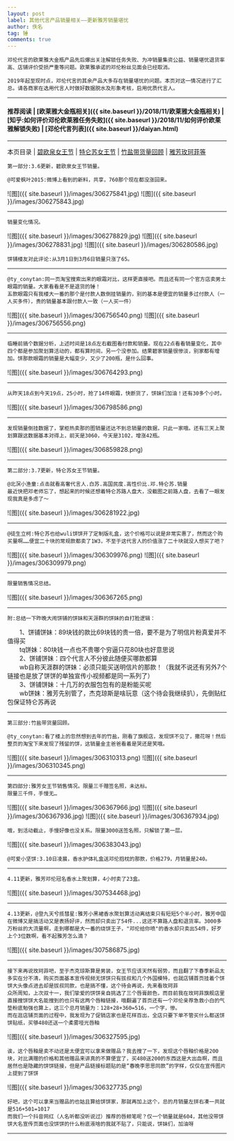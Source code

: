 ```yaml
---
layout: post
label: 其他代言产品销量相关——更新雅芳销量堪忧
author: 佚名
tag: 锤
comments: true
---
```


    邓伦代言的欧莱雅大金瓶产品先后爆出关注解锁任务失败、为冲销量集资公益、销量堪忧退货率高、店铺评价受损严重等问题。欧莱雅承诺的邓伦粉丝见面会已经取消。
    
    2019年起至现时点，邓伦代言的其余产品大多存在销量堪忧的问题。本页对这一情况进行了汇总。请各商家在选用代言人时做好数据脱水及形象考核，启用优质代言人。

---
#### 推荐阅读 | [欧莱雅大金瓶相关]({{ site.baseurl }}/2018/11/欧莱雅大金瓶相关) | [知乎:如何评价邓伦欧莱雅任务失败]({{ site.baseurl }}/2018/11/如何评价欧莱雅解锁失败)  | [邓伦代言列表]({{ site.baseurl }}/daiyan.html) 
---
本页目录 \| [碧欧泉女王节](#dxjja) \| [特仑苏女王节](#dxjjb) \| [竹盐带货量回顾](#dxjjc) \| [雅芳玫珂菲等](#dxjjd)

<a class="anchor" name="dxjja"></a>

    第一部分:3.6更新，碧欧泉女王节销量。
    
    @可爱枫叶2015:微博上看到的新料，共享，760那个现在都没涨回来。


![图]({{ site.baseurl }}/images/306275841.jpg)
![图]({{ site.baseurl }}/images/306275843.jpg)


---

    销量变化情况。


![图]({{ site.baseurl }}/images/306278829.jpg)
![图]({{ site.baseurl }}/images/306278831.jpg)
![图]({{ site.baseurl }}/images/306280586.jpg)


    饼铺楼友对此评论:从3月1日到3月6日销量只涨了65。
    
---

    @ty_conytan:同一页淘宝搜索出来的眼霜对比，这样更直接吧。而且还有同一个官方店卖男士眼霜的销量。大家看看是不是退货的锤！
    五款眼霜只有我楼大一番的那个是付款人数倒挂销量的，别的基本是便宜的销量多过付款人（一人买多件），贵的销量基本跟付款人一致（一人买一件）

![图]({{ site.baseurl }}/images/306756540.png)
![图]({{ site.baseurl }}/images/306756556.png)

---

    临睡前搞个数据分析，上述时间是18点左右截图看付款和销量。现在22点看看销量变化，其中四个都是参加聚划算活动的，都有算时间，另一个没参加。结果碧家销量很惨淡，别家都有增加。饼那款眼霜的销量是大幅变少，又少了200瓶，是什么回事。

![图]({{ site.baseurl }}/images/306764293.png)

---

    从昨天18点到今天19点，25小时，抢了14件眼霜，快断货了，饼妹们加油！还有30多个小时。

![图]({{ site.baseurl }}/images/306798586.png)

---

    发现销量倒挂数据了，掌柜热卖那的图销量还达不到总销量的数据，只此一家哦。还有三天上聚划算跟这数据基本对得上，前天是3060，今天是3102，增涨42瓶。

![图]({{ site.baseurl }}/images/306859828.png)

---

<a class="anchor" name="dxjjb"></a>

    第二部分:3.7更新，特仑苏女王节销量。
    
    @北溟小渔童:点击就看高奢代言人.白苏.高国民度.高性价比.邓.特仑苏.销量
    最近快把邓老师忘了，想起来的时候还想着特仑苏路人盘大，没截图之前路人盘，去看了一眼发现我真是多虑了～

![图]({{ site.baseurl }}/images/306281922.jpg) 

---

    @徒生立柯:特仑苏也给wuli饼饼开了定制版礼盒，这个价格可以说是非常实惠了，然而这个购买量啊……便宜二十块的常规款都卖了1W3，不至于这代言人的价值涨了二十块就没人想买了吧？
    
![图]({{ site.baseurl }}/images/306309976.png) 
![图]({{ site.baseurl }}/images/306309979.png) 

---

    限量销售情况总结。

![图]({{ site.baseurl }}/images/306367265.png) 

---

    附:总结一下昨晚大闹饼铺的饼妹和天涯群的饼妹的自打脸逻辑：  
    
　　1、饼铺饼妹：89块钱的款比69块钱的贵一倍，要不是为了明信片粉真爱并不值得买  
　　tq饼妹：80块钱一点也不贵哪个穷逼只花80块也好意思说  
　　2、饼铺饼妹：四个代言人不分彼此随便买哪款都算  
　　wb自称天涯群的饼妹：必须只能买送明信片的那款！（我就不说还有另外7个链接也是放了饼饼的单独宣传小视频都是同一系列了）  
　　3、饼铺饼妹：十几万的衣服包包有的是粉能买呢  
　　wb饼妹：雅芳先别管了，杰克琼斯是啥玩意（这个待会我继续扒），先倒贴红包保证特仑苏再说

---

<a class="anchor" name="dxjjc"></a>

    第三部分:竹盐带货量回顾。

    @ty_conytan:看了楼上的忽然想到去年的竹盐，刚看了旗舰店，发现饼不见了，撒花呀！然后整页的淘宝下来发现了残留的饼，这销量金主爸爸看着是哭还是笑哦。
    
![图]({{ site.baseurl }}/images/306310313.png) 
![图]({{ site.baseurl }}/images/306310345.png) 


---


<a class="anchor" name="dxjjd"></a>

    第四部分:雅芳女王节销售情况。限量三千赠签名照，未达标。
    限量三千件，手慢无…

![图]({{ site.baseurl }}/images/306367966.jpg) 
![图]({{ site.baseurl }}/images/306367936.jpg) 
![图]({{ site.baseurl }}/images/306367934.jpg) 

    哦，到活动截止，手慢好像也没关系。限量3000送签名照，只解锁了第一层。

![图]({{ site.baseurl }}/images/306383043.jpg) 

    @可爱小坚饼:3.10日凌晨，香水护体礼盒送邓伦抱枕的那款，价格279，月销量是240。

---

    4.11更新，雅芳邓伦冠名香水上聚划算，4小时卖了23盒。

![图]({{ site.baseurl }}/images/307534468.jpg) 

---

    4.13更新，@登九天兮揽彗星:雅芳小黑裙香水聚划算活动离结束只有短短5个半小时，雅芳中国在微博又是搞活动又是表扬好评，然而却只卖出了54件...这还不算路人盘和退货率。3000多万粉丝的大流量啊，走到哪都是大一番的烧饼王子，"邓伦给你喷"的香水却只卖出54件，好歹上个3位数啊，看不起雅芳怎么滴？

![图]({{ site.baseurl }}/images/307586875.jpg) 

---

    接下来再说玫珂菲吧，至于杰克琼斯算是男装，女王节应该天然有弱势，而且翻了下春季新品太多实在分不清，购买页面基本宣传视频无饼饼只有拔叔和几个外国模特，也就店铺首页挂着个饼饼大头像点进去却是拔叔同款，也是搞不懂，这个待会再说，先来看玫珂菲
    众所周知，上次双十一，我们挚爱的饼饼亲自挑选了三个唇膏颜色，而目前我在玫珂菲旗舰店里直接搜饼饼大名能搜到的也只有这两个唇釉链接，哦翻遍了首页还有一个邓伦亲荐急救小白的气垫粉底勉强也算上，这三个总月销量为：128+28+360=516，一个字，惨。
    而在逛店铺页面的过程中，我发现为了促销店家也是花样百出，全店只要下单不管买什么都送饼饼贴纸，买够480还送一个柔雾哑光唇釉
    
![图]({{ site.baseurl }}/images/306327595.jpg) 

    诶，这个唇釉是卖不动还是太便宜可以拿来做赠品？我去搜了一下，发现这个唇釉价格是200块，对比满赠的价格和其他赠品来讲真的不算便宜了，买480送200的东西这是大出血啊，而且居然也是隐藏的饼饼链接，但是产品链接标题贴的是“春晚李思思同款”的字样，仅仅在宣传图片上提到了饼饼
    
![图]({{ site.baseurl }}/images/306327735.png) 

    好吧，这个可以拿来当赠品的也姑且算给饼饼家，那就再加上这个，总的月销量左拼右凑一共就是516+501=1017
    而我们一个抖音网红（人名听都没听说过）推荐的唇颊笔呢？仅一个销量就是604，其他没带饼饼大名宣传页面也没饼饼的什么粉底液啥的我就不贴了，只能说，饼妹们，加油呀

---

